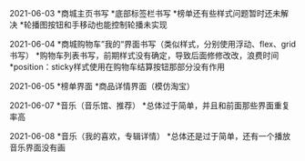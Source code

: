 2021-06-03
*商城主页书写
*底部标签栏书写
*榜单还有些样式问题暂时还未解决
*轮播图按钮和手移动也能控制轮播未实现

2021-06-04
*商城购物车”我的“界面书写（类似样式，分别使用浮动、flex、grid书写）
*购物车列表书写，前期样式没有确定，导致后面修修改改，浪费时间
*position：sticky样式使用在购物车结算按钮那部分没有作用

2021-06-05
*榜单界面
*商品详情界面（模仿淘宝）

2021-06-07
*音乐（音乐馆、推荐）
*总体过于简单，并且和前面那些界面重复率高

2021-06-08
*音乐（我的喜欢，专辑详情）
*总体还是过于简单，还有一个播放音乐界面没有画
